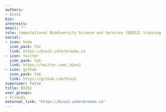 ```yaml
---
authors:
- bios2
bio:
interests:
email: ""
role: Computational Biodiversity Science and Services (BIOS2) training program
social:
- icon: home
  icon_pack: fas
  link: https://bios2.usherbrooke.ca
- icon: twitter
  icon_pack: fab
  link: https://twitter.com/_bios2
- icon: github
  icon_pack: fab
  link: https://github.com/bios2
superuser: false
title: BIOS2
user_groups:
- Friends
external_link: "https://bios2.usherbrooke.ca"
---
```

